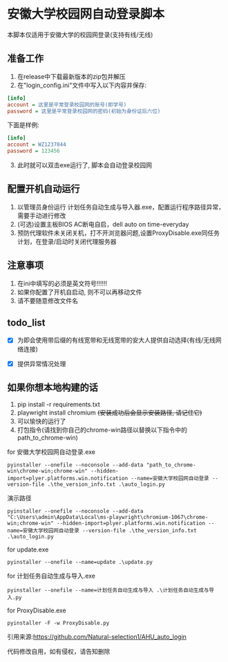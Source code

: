 # 安徽大学校园网自动登录脚本
本脚本仅适用于安徽大学的校园网登录(支持有线/无线)

## 准备工作

1. 在release中下载最新版本的zip包并解压
2. 在"login_config.ini"文件中写入以下内容并保存:

```ini
[info]
account = 这里是平常登录校园网的账号(即学号)
password = 这里是平常登录校园网的密码(初始为身份证后六位)
```

下面是样例:

```ini
[info]
account = WZ1237844
password = 123456
```

3. 此时就可以双击exe运行了, 脚本会自动登录校园网



## 配置开机自动运行
1. 以管理员身份运行 计划任务自动生成与导入器.exe，配置运行程序路径异常，需要手动进行修改
2. (可选)设置主板BIOS AC断电自启，dell auto on time-everyday
3. 预防代理软件未关闭关机，打不开浏览器问题,设置ProxyDisable.exe同任务计划，在登录/启动时关闭代理服务器
## 注意事项

1. 在ini中填写的必须是英文符号!!!!!!
2. 如果你配置了开机自启动, 则不可以再移动文件
3. 请不要随意修改文件名


## todo_list

- [x] 为即会使用带后缀的有线宽带和无线宽带的安大人提供自动选择(有线/无线网络连接)
- [x] 提供异常情况处理


## 如果你想本地构建的话
1. pip install -r requirements.txt
2. playwright install chromium ~~(安装成功后会显示安装路径, 请记住它)~~
3. 可以愉快的运行了
4. 打包指令(请找到你自己的chrome-win路径以替换以下指令中的path_to_chrome-win)

for 安徽大学校园网自动登录.exe
```shell
pyinstaller --onefile --noconsole --add-data "path_to_chrome-win\chrome-win;chrome-win" --hidden-import=plyer.platforms.win.notification --name=安徽大学校园网自动登录 --version-file .\the_version_info.txt .\auto_login.py
```
演示路径
```shell
pyinstaller --onefile --noconsole --add-data "C:\Users\admin\AppData\Local\ms-playwright\chromium-1067\chrome-win;chrome-win" --hidden-import=plyer.platforms.win.notification --name=安徽大学校园网自动登录 --version-file .\the_version_info.txt .\auto_login.py
```

for update.exe
```shell
pyinstaller --onefile --name=update .\update.py
```

for 计划任务自动生成与导入.exe
```shell
pyinstaller --onefile --name=计划任务自动生成与导入 .\计划任务自动生成与导入.py
```

for ProxyDisable.exe
```shell
pyinstaller -F -w ProxyDisable.py
```

引用来源:https://github.com/Natural-selection1/AHU_auto_login

代码修改自用，如有侵权，请告知删除